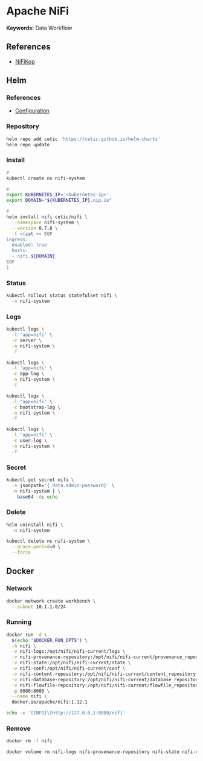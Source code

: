 # Apache NiFi

<!--
https://app.pluralsight.com/library/courses/building-deploying-monitoring-apache-nifi-dataflow/table-of-contents
-->

**Keywords:** Data Workflow

## References

- [NiFiKop](/nifikop.md)

## Helm

### References

- [Configuration](https://github.com/cetic/helm-nifi#configuration)

### Repository

```sh
helm repo add cetic 'https://cetic.github.io/helm-charts'
helm repo update
```

### Install

```sh
#
kubectl create ns nifi-system

#
export KUBERNETES_IP='<kubernetes-ip>'
export DOMAIN="${KUBERNETES_IP}.nip.io"

#
helm install nifi cetic/nifi \
  --namespace nifi-system \
  --version 0.7.8 \
  -f <(cat << EOF
ingress:
  enabled: true
  hosts:
  - nifi.${DOMAIN}
EOF
)
```

### Status

```sh
kubectl rollout status statefulset nifi \
  -n nifi-system
```

### Logs

```sh
kubectl logs \
  -l 'app=nifi' \
  -c server \
  -n nifi-system \
  -f

kubectl logs \
  -l 'app=nifi' \
  -c app-log \
  -n nifi-system \
  -f

kubectl logs \
  -l 'app=nifi' \
  -c bootstrap-log \
  -n nifi-system \
  -f

kubectl logs \
  -l 'app=nifi' \
  -c user-log \
  -n nifi-system \
  -f
```

### Secret

```sh
kubectl get secret nifi \
  -o jsonpath='{.data.admin-password}' \
  -n nifi-system | \
    base64 -d; echo
```

### Delete

```sh
helm uninstall nifi \
  -n nifi-system

kubectl delete ns nifi-system \
  --grace-period=0 \
  --force
```

## Docker

### Network

```sh
docker network create workbench \
  --subnet 10.1.1.0/24
```

### Running

```sh
docker run -d \
  $(echo "$DOCKER_RUN_OPTS") \
  -h nifi \
  -v nifi-logs:/opt/nifi/nifi-current/logs \
  -v nifi-provenance-repository:/opt/nifi/nifi-current/provenance_repository \
  -v nifi-state:/opt/nifi/nifi-current/state \
  -v nifi-conf:/opt/nifi/nifi-current/conf \
  -v nifi-content-repository:/opt/nifi/nifi-current/content_repository \
  -v nifi-database-repository:/opt/nifi/nifi-current/database_repository \
  -v nifi-flowfile-repository:/opt/nifi/nifi-current/flowfile_repository \
  -p 8080:8080 \
  --name nifi \
  docker.io/apache/nifi:1.12.1
```

```sh
echo -e '[INFO]\thttp://127.0.0.1:8080/nifi'
```

### Remove

```sh
docker rm -f nifi

docker volume rm nifi-logs nifi-provenance-repository nifi-state nifi-conf nifi-content-repository nifi-database-repository nifi-flowfile-repository
```
